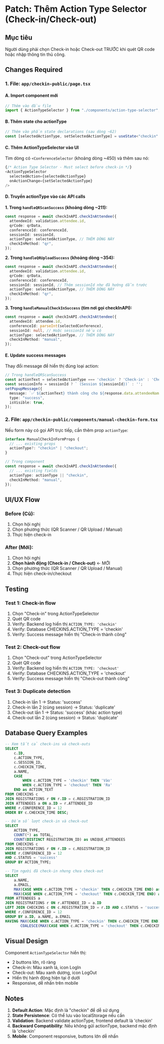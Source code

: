 # Patch: Thêm Action Type Selector (Check-in/Check-out)

## Mục tiêu
Người dùng phải chọn Check-in hoặc Check-out TRƯỚC khi quét QR code hoặc nhập thông tin thủ công.

## Changes Required

### 1. File: `app/checkin-public/page.tsx`

#### A. Import component mới
```typescript
// Thêm vào đầu file
import { ActionTypeSelector } from "./components/action-type-selector";
```

#### B. Thêm state cho actionType
```typescript
// Thêm vào phần state declarations (sau dòng ~62)
const [selectedActionType, setSelectedActionType] = useState<"checkin" | "checkout">("checkin");
```

#### C. Thêm ActionTypeSelector vào UI
Tìm dòng có `<ConferenceSelector` (khoảng dòng ~450) và thêm sau nó:

```typescript
{/* Action Type Selector - Must select before check-in */}
<ActionTypeSelector
  selectedAction={selectedActionType}
  onActionChange={setSelectedActionType}
/>
```

#### D. Truyền actionType vào các API calls

**1. Trong `handleQRScanSuccess` (khoảng dòng ~211):**
```typescript
const response = await checkInAPI.checkInAttendee({
  attendeeId: validation.attendee.id,
  qrCode: qrData,
  conferenceId: conferenceId,
  sessionId: sessionId,
  actionType: selectedActionType, // THÊM DÒNG NÀY
  checkInMethod: "qr",
});
```

**2. Trong `handleQRUploadSuccess` (khoảng dòng ~354):**
```typescript
const response = await checkInAPI.checkInAttendee({
  attendeeId: validation.attendee.id,
  qrCode: qrData,
  conferenceId: conferenceId,
  sessionId: sessionId, // Thêm sessionId như đã hướng dẫn trước
  actionType: selectedActionType, // THÊM DÒNG NÀY
  checkInMethod: "qr",
});
```

**3. Trong `handleManualCheckInSuccess` (tìm nơi gọi checkInAPI):**
```typescript
const response = await checkInAPI.checkInAttendee({
  attendeeId: attendee.id,
  conferenceId: parseInt(selectedConference),
  sessionId: null, // Hoặc sessionId nếu có
  actionType: selectedActionType, // THÊM DÒNG NÀY
  checkInMethod: "manual",
});
```

#### E. Update success messages
Thay đổi message để hiển thị đúng loại action:

```typescript
// Trong handleQRScanSuccess
const actionText = selectedActionType === 'checkin' ? 'Check-in' : 'Check-out';
const sessionInfo = sessionId ? ` (Session ${sessionId})` : '';
setPopupMessage({
  message: `✅ ${actionText} thành công cho ${response.data.attendeeName}${sessionInfo}`,
  type: "success",
  isVisible: true,
});
```

### 2. File: `app/checkin-public/components/manual-checkin-form.tsx`

Nếu form này có gọi API trực tiếp, cần thêm prop `actionType`:

```typescript
interface ManualCheckInFormProps {
  // ... existing props
  actionType?: "checkin" | "checkout";
}

// Trong component
const response = await checkInAPI.checkInAttendee({
  // ... existing fields
  actionType: actionType || "checkin",
  checkInMethod: "manual",
});
```

## UI/UX Flow

### Before (Cũ):
1. Chọn hội nghị
2. Chọn phương thức (QR Scanner / QR Upload / Manual)
3. Thực hiện check-in

### After (Mới):
1. Chọn hội nghị
2. **Chọn hành động (Check-in / Check-out)** ← MỚI
3. Chọn phương thức (QR Scanner / QR Upload / Manual)
4. Thực hiện check-in/checkout

## Testing

### Test 1: Check-in flow
1. Chọn "Check-in" trong ActionTypeSelector
2. Quét QR code
3. Verify: Backend log hiển thị `ACTION_TYPE: 'checkin'`
4. Verify: Database CHECKINS.ACTION_TYPE = 'checkin'
5. Verify: Success message hiển thị "Check-in thành công"

### Test 2: Check-out flow
1. Chọn "Check-out" trong ActionTypeSelector
2. Quét QR code
3. Verify: Backend log hiển thị `ACTION_TYPE: 'checkout'`
4. Verify: Database CHECKINS.ACTION_TYPE = 'checkout'
5. Verify: Success message hiển thị "Check-out thành công"

### Test 3: Duplicate detection
1. Check-in lần 1 → Status: 'success'
2. Check-in lần 2 (cùng session) → Status: 'duplicate'
3. Check-out lần 1 → Status: 'success' (khác action type)
4. Check-out lần 2 (cùng session) → Status: 'duplicate'

## Database Query Examples

```sql
-- Xem tất cả check-ins và check-outs
SELECT 
    c.ID,
    c.ACTION_TYPE,
    c.SESSION_ID,
    c.CHECKIN_TIME,
    a.NAME,
    CASE 
        WHEN c.ACTION_TYPE = 'checkin' THEN 'Vào'
        WHEN c.ACTION_TYPE = 'checkout' THEN 'Ra'
    END as ACTION_TEXT
FROM CHECKINS c
JOIN REGISTRATIONS r ON r.ID = c.REGISTRATION_ID
JOIN ATTENDEES a ON a.ID = r.ATTENDEE_ID
WHERE r.CONFERENCE_ID = 12
ORDER BY c.CHECKIN_TIME DESC;

-- Đếm số lượt check-in và check-out
SELECT 
    ACTION_TYPE,
    COUNT(*) as TOTAL,
    COUNT(DISTINCT REGISTRATION_ID) as UNIQUE_ATTENDEES
FROM CHECKINS c
JOIN REGISTRATIONS r ON r.ID = c.REGISTRATION_ID
WHERE r.CONFERENCE_ID = 12
AND c.STATUS = 'success'
GROUP BY ACTION_TYPE;

-- Tìm người đã check-in nhưng chưa check-out
SELECT 
    a.NAME,
    a.EMAIL,
    MAX(CASE WHEN c.ACTION_TYPE = 'checkin' THEN c.CHECKIN_TIME END) as LAST_CHECKIN,
    MAX(CASE WHEN c.ACTION_TYPE = 'checkout' THEN c.CHECKIN_TIME END) as LAST_CHECKOUT
FROM ATTENDEES a
JOIN REGISTRATIONS r ON r.ATTENDEE_ID = a.ID
LEFT JOIN CHECKINS c ON c.REGISTRATION_ID = r.ID AND c.STATUS = 'success'
WHERE r.CONFERENCE_ID = 12
GROUP BY a.ID, a.NAME, a.EMAIL
HAVING MAX(CASE WHEN c.ACTION_TYPE = 'checkin' THEN c.CHECKIN_TIME END) > 
       COALESCE(MAX(CASE WHEN c.ACTION_TYPE = 'checkout' THEN c.CHECKIN_TIME END), TO_DATE('1900-01-01', 'YYYY-MM-DD'));
```

## Visual Design

Component `ActionTypeSelector` hiển thị:
- 2 buttons lớn, rõ ràng
- Check-in: Màu xanh lá, icon LogIn
- Check-out: Màu xanh dương, icon LogOut
- Hiển thị hành động hiện tại ở dưới
- Responsive, dễ nhấn trên mobile

## Notes

1. **Default Action**: Mặc định là "checkin" để dễ sử dụng
2. **State Persistence**: Có thể lưu vào localStorage nếu cần
3. **Validation**: Backend validate actionType, frontend default là 'checkin'
4. **Backward Compatibility**: Nếu không gửi actionType, backend mặc định là 'checkin'
5. **Mobile**: Component responsive, buttons lớn dễ nhấn

